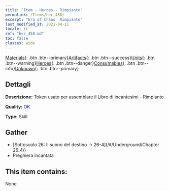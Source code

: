 ```yaml
---
title: "Item - Heroes - Rimpianto"
permalink: /Items/her_458/
excerpt: "Era of Chaos  Rimpianto"
last_modified_at: 2021-04-11
locale: it
ref: "her_458.md"
toc: false
classes: wide
---
```

 [Materials](/it/Items/){: .btn .btn--primary}[Artifacts](/it/Items/Artifacts/){: .btn .btn--success}[Units](/it/Items/Units/){: .btn .btn--warning}[Heroes](/it/Items/Heroes/){: .btn .btn--danger}[Consumables](/it/Items/Consumables/){: .btn .btn--info}[Unknown](/it/Items/Unknown/){: .btn .btn--primary}

## Dettagli
 **Descrizione:** Token usato per assemblare il Libro di incantesimi - Rimpianto

 **Quality:** <span style="color: #0000CD">OK</span>

 **Type:** Skill

## Gather

*    [Sottosuolo 26: Il suono del destino -> 26-4](/it/Underground/Chapter 26_4/) 
*    Preghiera incantata 

## This item contains:

  None

